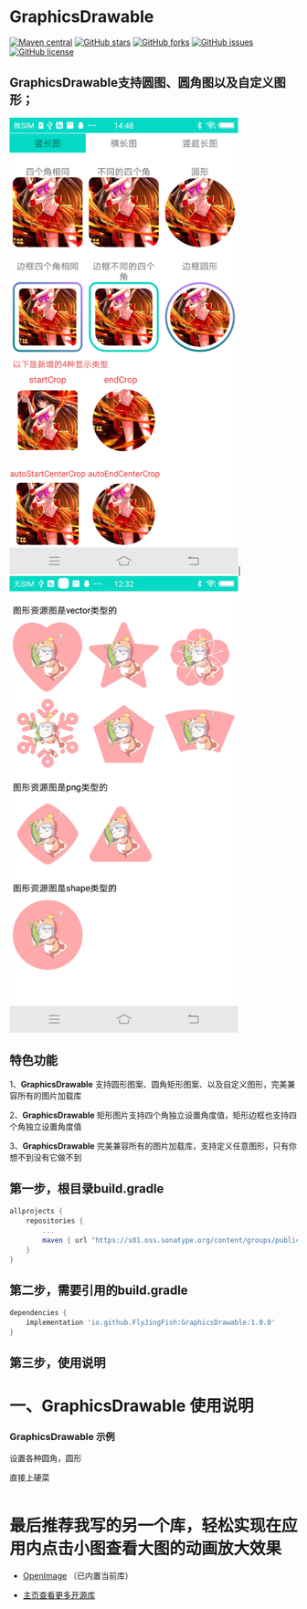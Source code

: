 # GraphicsDrawable

[![Maven central](https://img.shields.io/maven-central/v/io.github.FlyJingFish/GraphicsDrawable)](https://central.sonatype.com/artifact/io.github.FlyJingFish/GraphicsDrawable/)
[![GitHub stars](https://img.shields.io/github/stars/FlyJingFish/GraphicsDrawable.svg)](https://github.com/FlyJingFish/GraphicsDrawable/stargazers)
[![GitHub forks](https://img.shields.io/github/forks/FlyJingFish/GraphicsDrawable.svg)](https://github.com/FlyJingFish/GraphicsDrawable/network)
[![GitHub issues](https://img.shields.io/github/issues/FlyJingFish/GraphicsDrawable.svg)](https://github.com/FlyJingFish/GraphicsDrawable/issues)
[![GitHub license](https://img.shields.io/github/license/FlyJingFish/GraphicsDrawable.svg)](https://github.com/FlyJingFish/GraphicsDrawable/blob/master/LICENSE)



## GraphicsDrawable支持圆图、圆角图以及自定义图形；

<img src="https://github.com/FlyJingFish/GraphicsDrawable/blob/master/screenshot/Screenshot_20221011_144810.jpg" width="400px" height="800px" alt="show" />|<img src="https://github.com/FlyJingFish/GraphicsDrawable/blob/master/screenshot/Screenshot_20221031_123252.jpg" width="400px" height="800px" alt="show" />



## 特色功能

1、**GraphicsDrawable** 支持圆形图案、圆角矩形图案、以及自定义图形，完美兼容所有的图片加载库

2、**GraphicsDrawable** 矩形图片支持四个角独立设置角度值，矩形边框也支持四个角独立设置角度值

3、**GraphicsDrawable** 完美兼容所有的图片加载库，支持定义任意图形，只有你想不到没有它做不到



## 第一步，根目录build.gradle

```gradle
allprojects {
    repositories {
        ...
        maven { url "https://s01.oss.sonatype.org/content/groups/public" }
    }
}
```
## 第二步，需要引用的build.gradle

```gradle
dependencies {
    implementation 'io.github.FlyJingFish:GraphicsDrawable:1.0.0'
}
```
## 第三步，使用说明

# 一、GraphicsDrawable 使用说明

### GraphicsDrawable 示例

设置各种圆角，圆形

直接上硬菜

```kotlin

```


# 最后推荐我写的另一个库，轻松实现在应用内点击小图查看大图的动画放大效果

- [OpenImage](https://github.com/FlyJingFish/OpenImage) （已内置当前库）

- [主页查看更多开源库](https://github.com/FlyJingFish)


